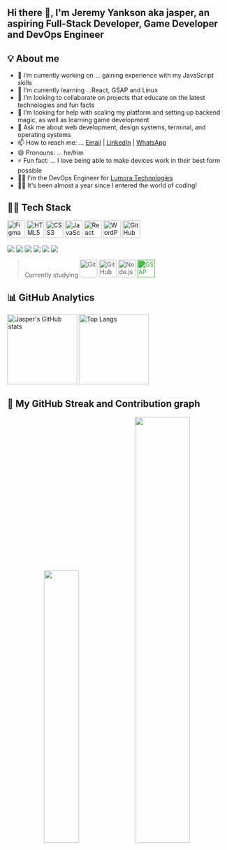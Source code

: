 ## Hi there 👋, I'm Jeremy Yankson aka jasper, an aspiring Full-Stack Developer, Game Developer and DevOps Engineer

## 💡 About me

- 🔭 I’m currently working on ... gaining experience with my JavaScript skills
- 🌱 I’m currently learning ...React, GSAP and Linux
- 👯 I’m looking to collaborate on projects that educate on the latest technologies and fun facts
- 🤔 I’m looking for help with scaling my platform and setting up backend magic, as well as learning game development
- 💬 Ask me about web development, design systems, terminal, and operating systems
- 📫 How to reach me: ... <a href="delaliyankson@gmail.com">Email</a> | <a href="www.linkedin.com/in/jeremiah-yankson-dev">LinkedIn</a> | <a href="https://api.whatsapp.com/send/?phone=%2B233256618460&text&type=phone_number&app_absent=0">WhatsApp<a/>
- 😄 Pronouns: ... he/him
- ⚡ Fun fact: ... I love being able to make devices work in their best form possible
- 🧑‍💻 I'm the DevOps Engineer for <a href="https://github.com/lumoraTech6" target="_blank">Lumora Technologies</a>
- 🧑‍💻 It's been almost a year since I entered the world of coding!

## 🧑‍💻 Tech Stack

<p align="left">
  <img src="https://img.icons8.com/ios-filled/50/figma.png" alt="Figma" title="Figma" width="40"/>
<!--   <img src="https://img.icons8.com/ios-filled/50/webflow.png" alt="Webflow" title="Webflow" width="40"/> -->
  <img src="https://img.icons8.com/color/48/html-5--v1.png" alt="HTML5" title="HTML5" width="40"/>
  <img src="https://img.icons8.com/color/48/css3.png" alt="CSS3" title="CSS3" width="40"/>
  <img src="https://img.icons8.com/color/48/javascript--v1.png" alt="JavaScript" title="JavaScript" width="40"/>
  <img src="https://img.icons8.com/officel/40/react.png" alt="React" title="React" width="40"/>
<!--   <img src="https://img.icons8.com/color/48/tailwind_css.png" alt="Tailwind CSS" title="Tailwind CSS" width="40"/> -->
  <img src="https://img.icons8.com/color/48/wordpress.png" alt="WordPress" title="WordPress" width="40"/>
  <img src="https://img.icons8.com/ios-glyphs/40/github.png" alt="GitHub" title="GitHub" width="40"/>
</p>

<p align="left">
  <img src="https://img.shields.io/badge/Figma-F24E1E?style=for-the-badge&logo=figma&logoColor=fff"/>
  <img src="https://img.shields.io/badge/HTML-E34F26?style=for-the-badge&logo=html5&logoColor=fff"/>
  <img src="https://img.shields.io/badge/CSS-1572B6?style=for-the-badge&logo=css3&logoColor=fff"/>
  <img src="https://img.shields.io/badge/JavaScript-F7DF1E?style=for-the-badge&logo=javascript&logoColor=000"/>
  <img src="https://img.shields.io/badge/React-20232A?style=for-the-badge&logo=react&logoColor=61DAFB"/>
  <img src="https://img.shields.io/badge/GSAP-88CE02?style=for-the-badge&logo=greensock&logoColor=fff"/>
</p>


> Currently studying <img src="https://cdn.jsdelivr.net/gh/devicons/devicon/icons/git/git-original.svg" alt="Git" width="40" height="40"/>   <img src="https://img.icons8.com/ios-glyphs/40/github.png" alt="GitHub" title="GitHub" width="40"/>   <img src="https://cdn.jsdelivr.net/gh/devicons/devicon/icons/nodejs/nodejs-original.svg" alt="Node.js" width="40" height="40"/>  <img src="https://cdn.jsdelivr.net/npm/simple-icons@v10/icons/greensock.svg" alt="GSAP" title="GSAP" width="40" style="filter: invert(41%) sepia(80%) saturate(395%) hue-rotate(70deg) brightness(95%) contrast(92%);"/>

## 📊 GitHub Analytics

<div align="left">
  <img src="https://github-readme-stats.vercel.app/api?username=jasper-s-orbit&show_icons=true&theme=radical" alt="Jasper's GitHub stats" height="160"/>
  <img src="https://github-readme-stats.vercel.app/api/top-langs/?username=jasper-s-orbit&layout=compact&theme=radical" alt="Top Langs" height="160"/>
</div>

## 🧠 My  GitHub Streak and Contribution graph

<p align="center" display="flex">
  <img src="https://streak-stats.demolab.com/?user=jasper-s-orbit&theme=react" width="40%"/>
  <img src="https://github-readme-activity-graph.vercel.app/graph?username=jasper-s-orbit&theme=react-dark" width="50%"/>
</p>
